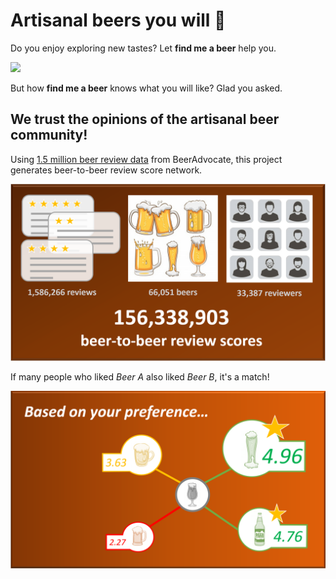 # Artisanal beers you will :sparkling_heart:
Do you enjoy exploring new tastes? Let **find me a beer** help you.

<img src="https://github.com/meltemod/find-me-a-beer/blob/main/images/beergiftest.gif?raw=true">

But how **find me a beer** knows what you will like? Glad you asked.

## We trust the opinions of the artisanal beer community!
Using [1.5 million beer review data](https://www.kaggle.com/rdoume/beerreviews) from BeerAdvocate, this project generates beer-to-beer review score network.

<img src="https://github.com/meltemod/find-me-a-beer/blob/main/images/data-detail.PNG?raw=true">

If many people who liked *Beer A* also liked *Beer B*, it's a match!

<img src="https://github.com/meltemod/find-me-a-beer/blob/main/images/result-detail.PNG?raw=true">
